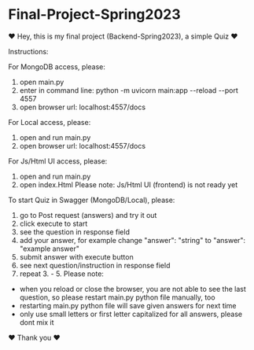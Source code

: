 # Final-Project-Spring2023
❤ Hey, this is my final project (Backend-Spring2023), a simple Quiz ❤

Instructions:

For MongoDB access, please:
1. open main.py
2. enter in command line: python -m uvicorn main:app --reload --port 4557
3. open browser url: localhost:4557/docs

For Local access, please:
1. open and run main.py
2. open browser url: localhost:4557/docs

For Js/Html UI access, please:
1. open and run main.py
2. open index.Html
Please note: Js/Html UI (frontend) is not ready yet

To start Quiz in Swagger (MongoDB/Local), please:
1. go to Post request (answers) and try it out
2. click execute to start
3. see the question in response field
4. add your answer, for example change "answer": "string" to "answer": "example answer"
5. submit answer with execute button
5. see next question/instruction in response field
6. repeat 3. - 5.
Please note:
- when you reload or close the browser, you are not able to see the last question, so please restart main.py python file manually, too
- restarting main.py python file will save given answers for next time
- only use small letters or first letter capitalized for all answers, please dont mix it

❤ Thank you ❤